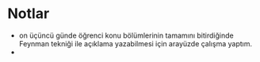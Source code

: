 
# Notlar

- on üçüncü günde öğrenci konu bölümlerinin tamamını bitirdiğinde Feynman tekniği ile açıklama yazabilmesi için arayüzde çalışma yaptım.
- 
